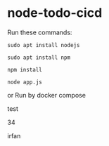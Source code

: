 # node-todo-cicd

Run these commands:


`sudo apt install nodejs`


`sudo apt install npm`


`npm install`

`node app.js`

or Run by docker compose

test

34

irfan
